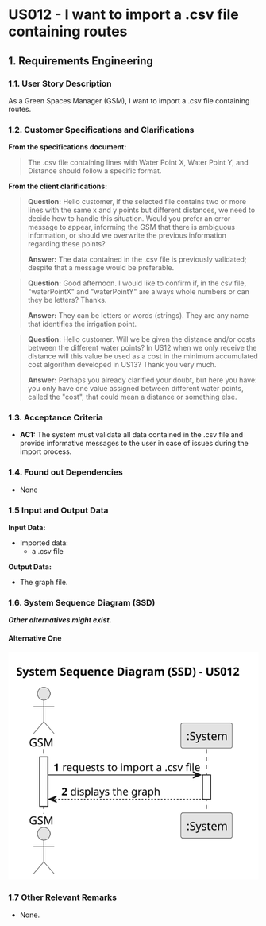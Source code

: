 # US012 - I want to import a .csv file containing routes


## 1. Requirements Engineering

### 1.1. User Story Description

As a Green Spaces Manager (GSM), I want to import a .csv file containing routes.
### 1.2. Customer Specifications and Clarifications 

**From the specifications document:**

>   The .csv file containing lines with Water Point X, Water Point Y, and Distance should follow a specific format.


**From the client clarifications:**

> **Question:** Hello customer, if the selected file contains two or more lines with the same x and y points but different distances, we need to decide how to handle this situation. Would you prefer an error message to appear, informing the GSM that there is ambiguous information, or should we overwrite the previous information regarding these points?
>
> **Answer:** The data contained in the .csv file is previously validated; despite that a message would be preferable.

> **Question:** Good afternoon. I would like to confirm if, in the csv file, "waterPointX" and "waterPointY" are always whole numbers or can they be letters? Thanks.
>
> **Answer:** They can be letters or words (strings). They are any name that identifies the irrigation point.

> **Question:** Hello customer. Will we be given the distance and/or costs between the different water points? In US12 when we only receive the distance will this value be used as a cost in the minimum accumulated cost algorithm developed in US13? Thank you very much.
>
> **Answer:** Perhaps you already clarified your doubt, but here you have: you only have one value assigned between different water points, called the "cost", that could mean a distance or something else.

### 1.3. Acceptance Criteria

* **AC1:** The system must validate all data contained in the .csv file and provide informative messages to the user in case of issues during the import process.

### 1.4. Found out Dependencies

* None

### 1.5 Input and Output Data

**Input Data:**

* Imported data:
    * a .csv file

**Output Data:**

* The graph file.

### 1.6. System Sequence Diagram (SSD)

**_Other alternatives might exist._**

#### Alternative One

![System Sequence Diagram - Alternative One](svg/us012-system-sequence-diagram-alternative-one.svg)


### 1.7 Other Relevant Remarks

* None.